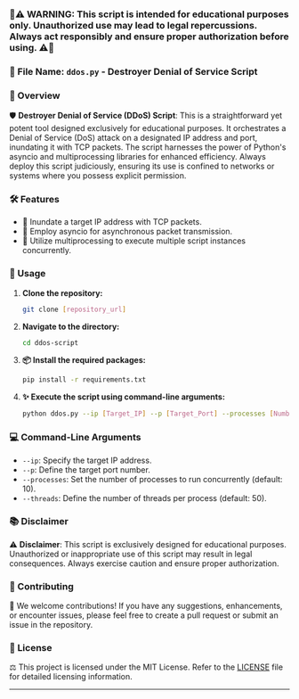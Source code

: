 ### 🚨⚠️ **WARNING: This script is intended for educational purposes only. Unauthorized use may lead to legal repercussions. Always act responsibly and ensure proper authorization before using.** ⚠️🚨

### 📂 File Name: `ddos.py` - Destroyer Denial of Service Script

### 🌟 Overview

🛡️ **Destroyer Denial of Service (DDoS) Script**: This is a straightforward yet potent tool designed exclusively for educational purposes. It orchestrates a Denial of Service (DoS) attack on a designated IP address and port, inundating it with TCP packets. The script harnesses the power of Python's asyncio and multiprocessing libraries for enhanced efficiency. Always deploy this script judiciously, ensuring its use is confined to networks or systems where you possess explicit permission.

### 🛠️ Features

- 🎯 Inundate a target IP address with TCP packets.
- 🚀 Employ asyncio for asynchronous packet transmission.
- 🔄 Utilize multiprocessing to execute multiple script instances concurrently.

### 🚀 Usage

1. **Clone the repository:**
    ```bash
    git clone [repository_url]
    ```

2. **Navigate to the directory:**
    ```bash
    cd ddos-script
    ```

3. **📦 Install the required packages:**
    ```bash
    pip install -r requirements.txt
    ```

4. **✨ Execute the script using command-line arguments:**
    ```bash
    python ddos.py --ip [Target_IP] --p [Target_Port] --processes [Number_of_Processes] --threads [Number_of_Threads]
    ```

### 💻 Command-Line Arguments

- `--ip`: Specify the target IP address.
- `--p`: Define the target port number.
- `--processes`: Set the number of processes to run concurrently (default: 10).
- `--threads`: Define the number of threads per process (default: 50).

### 📚 Disclaimer

⚠️ **Disclaimer**: This script is exclusively designed for educational purposes. Unauthorized or inappropriate use of this script may result in legal consequences. Always exercise caution and ensure proper authorization.

### 🤝 Contributing

🤝 We welcome contributions! If you have any suggestions, enhancements, or encounter issues, please feel free to create a pull request or submit an issue in the repository.

### 📜 License

⚖️ This project is licensed under the MIT License. Refer to the [LICENSE](LICENSE) file for detailed licensing information.

---
